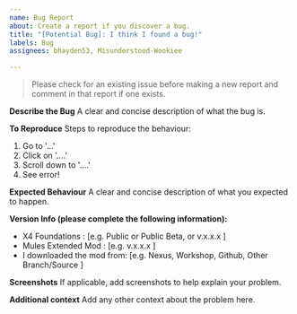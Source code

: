 ```yaml
---
name: Bug Report
about: Create a report if you discover a bug.
title: "[Potential Bug]: I think I found a bug!"
labels: Bug
assignees: bhayden53, Misunderstood-Wookiee

---
```


>Please check for an existing issue before making a new report and comment in that report if one exists.

**Describe the Bug**
A clear and concise description of what the bug is.


**To Reproduce**
Steps to reproduce the behaviour:
1. Go to '...'
2. Click on '....'
3. Scroll down to '....'
4. See error!


**Expected Behaviour**
A clear and concise description of what you expected to happen.



**Version Info (please complete the following information):**
 - X4 Foundations : [e.g. Public or Public Beta, or v.x.x.x ]
 - Mules Extended Mod : [e.g. v.x.x.x ]
 - I downloaded the mod from: [e.g. Nexus, Workshop, Github, Other Branch/Source ]


**Screenshots**
If applicable, add screenshots to help explain your problem.






**Additional context**
Add any other context about the problem here.
